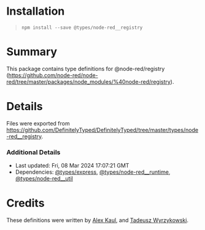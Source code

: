 # Installation
> `npm install --save @types/node-red__registry`

# Summary
This package contains type definitions for @node-red/registry (https://github.com/node-red/node-red/tree/master/packages/node_modules/%40node-red/registry).

# Details
Files were exported from https://github.com/DefinitelyTyped/DefinitelyTyped/tree/master/types/node-red__registry.

### Additional Details
 * Last updated: Fri, 08 Mar 2024 17:07:21 GMT
 * Dependencies: [@types/express](https://npmjs.com/package/@types/express), [@types/node-red__runtime](https://npmjs.com/package/@types/node-red__runtime), [@types/node-red__util](https://npmjs.com/package/@types/node-red__util)

# Credits
These definitions were written by [Alex Kaul](https://github.com/alexk111), and [Tadeusz Wyrzykowski](https://github.com/Shaquu).
